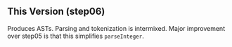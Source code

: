 ## This Version (step06) ##

Produces ASTs.  Parsing and tokenization is intermixed.
Major improvement over step05 is that this simplifies `parseInteger`.
